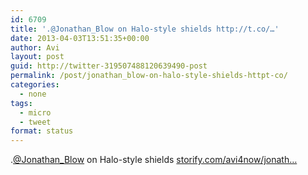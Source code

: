 ```yaml
---
id: 6709
title: '.@Jonathan_Blow on Halo-style shields http://t.co/…'
date: 2013-04-03T13:51:35+00:00
author: Avi
layout: post
guid: http://twitter-319507488120639490-post
permalink: /post/jonathan_blow-on-halo-style-shields-httpt-co/
categories:
  - none
tags:
  - micro
  - tweet
format: status
---
```

.[@Jonathan_Blow](http://twitter.com/Jonathan_Blow) on Halo-style shields [storify.com/avi4now/jonath…](http://storify.com/avi4now/jonathan-blow-on-halo-like-shields)